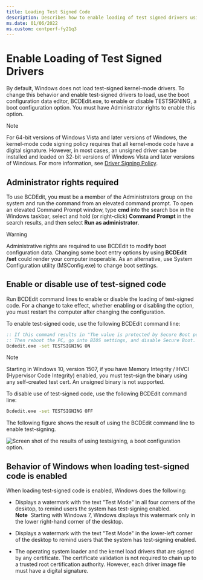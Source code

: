 ```yaml
---
title: Loading Test Signed Code
description: Describes how to enable loading of test signed drivers using the TESTSIGNING option with BCDEdit tool
ms.date: 01/06/2022
ms.custom: contperf-fy21q3
---
```


# Enable Loading of Test Signed Drivers

By default, Windows does not load test-signed kernel-mode drivers. To change this behavior and enable test-signed drivers to load, use the boot configuration data editor, BCDEdit.exe, to enable or disable TESTSIGNING, a boot configuration option. You must have Administrator rights to enable this option.

> [!Note]
> For 64-bit versions of Windows Vista and later versions of Windows, the kernel-mode code signing policy requires that all kernel-mode code have a digital signature. However, in most cases, an unsigned driver can be installed and loaded on 32-bit versions of Windows Vista and later versions of Windows. For more information, see [Driver Signing Policy](kernel-mode-code-signing-policy--windows-vista-and-later-.md).


## Administrator rights required

To use BCDEdit, you must be a member of the Administrators group on the system and run the command from an elevated command prompt. To open an elevated Command Prompt window, type **cmd** into the search box in the Windows taskbar, select and hold (or right-click) **Command Prompt** in the search results, and then select **Run as administrator**.

> [!Warning]
> Administrative rights are required to use BCDEdit to modify boot configuration data. Changing some boot entry options by using **BCDEdit /set** could render your computer inoperable. As an alternative, use System Configuration utility (MSConfig.exe) to change boot settings.


## Enable or disable use of test-signed code

Run BCDEdit command lines to enable or disable the loading of test-signed code. For a change to take effect, whether enabling or disabling the option, you must restart the computer after changing the configuration.

To enable test-signed code, use the following BCDEdit command line:

```cmd
:: If this command results in "The value is protected by Secure Boot policy and cannot be modified or deleted"
:: Then reboot the PC, go into BIOS settings, and disable Secure Boot. BitLocker may also affect your ability to modify this setting.
Bcdedit.exe -set TESTSIGNING ON
```

> [!NOTE]
> Starting in Windows 10, version 1507, if you have Memory Integrity / HVCI (Hypervisor Code Integrity) enabled, you must test-sign the binary using any self-created test cert. An unsigned binary is not supported.

To disable use of test-signed code, use the following BCDEdit command line:

```cmd
Bcdedit.exe -set TESTSIGNING OFF
```

The following figure shows the result of using the BCDEdit command line to enable test-signing.

![Screen shot of the results of using testsigning, a boot configuration option.](images/driver-signing-enable-vista-test-signing.png)


## Behavior of Windows when loading test-signed code is enabled

When loading test-signed code is enabled, Windows does the following:

-   Displays a watermark with the text "Test Mode" in all four corners of the desktop, to remind users the system has test-signing enabled.
    **Note**  Starting with Windows 7, Windows displays this watermark only in the lower right-hand corner of the desktop.

-   Displays a watermark with the text "Test Mode" in the lower-left corner of the desktop to remind users that the system has test-signing enabled.

-   The operating system loader and the kernel load drivers that are signed by any certificate. The certificate validation is not required to chain up to a trusted root certification authority. However, each driver image file must have a digital signature.
